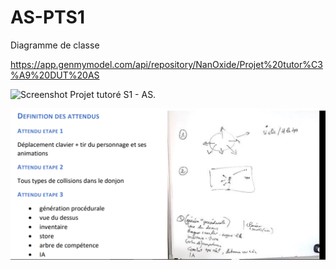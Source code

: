 # AS-PTS1
Diagramme de classe 

https://app.genmymodel.com/api/repository/NanOxide/Projet%20tutor%C3%A9%20DUT%20AS

![Screenshot](class.svg)
Projet tutoré S1 - AS.

![Screenshot](yesss.PNG)

